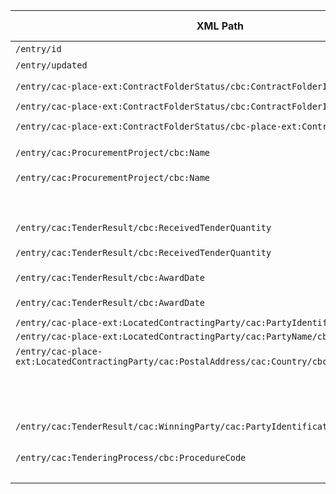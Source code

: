 | XML Path                                                                                          | Ontology Property                  | Entity Class              | Related Entity Class      | Subject Generation                                                                 | Join Condition                                                                      | Datatype       | Function Name          | Function Output                                                                 |
|---------------------------------------------------------------------------------------------------|------------------------------------|---------------------------|---------------------------|------------------------------------------------------------------------------------|-------------------------------------------------------------------------------------|----------------|------------------------|---------------------------------------------------------------------------------|
| `/entry/id`                                                                                       | `rdf:type`                         | `:ResultNotice`           |                           | Value of `/entry/id`                                                               |                                                                                     |                |                        |                                                                                |
| `/entry/updated`                                                                                  | `:hasDispatchDate`                 | `:ResultNotice`           |                           | Value of `/entry/id`                                                               |                                                                                     | `xsd:dateTime` | | |
| `/entry/cac-place-ext:ContractFolderStatus/cbc:ContractFolderID`                                  | `:hasID`                           | `:Procedure`              | `:Identifier`             | `concat(<id_value>, "#procedure")`                                                 | Object: `concat(<id_value>, "#procedure-id")`                                       |                |                        |                                                                                |
| `/entry/cac-place-ext:ContractFolderStatus/cbc:ContractFolderID`                                  | `:hasIdentifierValue`              | `:Identifier`             |                           | `concat(<id_value>, "#procedure-id")`                                              |                                                                                     | `xsd:string`   |                        |                                                                                |
| `/entry/cac-place-ext:ContractFolderStatus/cbc-place-ext:ContractFolderStatusCode`                | `:hasProcedureType`                | `:Procedure`              | `skos:Concept`            | `concat(<id_value>, "#procedure")`                                                 | Object: `mapContractFolderStatusCode(<status_code>)`                                |                | | |
| `/entry/cac:ProcurementProject/cbc:Name`                                                          | `:hasID`                           | `:Lot`                    | `:Identifier`             | `concat(<id_value>, "#lot-", extractLotNumber(ContractFolderID))`                  | Object: `concat(<id_value>, "#lot-id-", extractLotNumber(ContractFolderID))`        |                |                        |                                                                                |
| `/entry/cac:ProcurementProject/cbc:Name`                                                          | `:hasIdentifierValue`              | `:Identifier`             |                           | `concat(<id_value>, "#lot-id-", extractLotNumber(ContractFolderID))`               |                                                                                     | `xsd:string`   | | |
|                                                                                        | `:hasProcurementScopeDividedIntoLot` | `:Procedure`            | `:Lot`                    | `concat(<id_value>, "#procedure")`                                                 | Object: `concat(<id_value>, "#lot-", extractLotNumber(ContractFolderID))`           |                |                        |                                                                                |
| `/entry/cac:TenderResult/cbc:ReceivedTenderQuantity`                                              | `:hasReceivedTenders`              | `:SubmissionStatisticalInformation` |                      | `concat(<id_value>, "#submission-stats-", extractLotNumber(ContractFolderID))`     |                                                                                     | `xsd:integer`  |                        |                                                                                |
| `/entry/cac:TenderResult/cbc:ReceivedTenderQuantity`                                              | `:concernsSubmissionsForLot`       | `:SubmissionStatisticalInformation` | `:Lot`          | `concat(<id_value>, "#submission-stats-", extractLotNumber(ContractFolderID))`     | Object: `concat(<id_value>, "#lot-", extractLotNumber(ContractFolderID))`          |                |                        |                                                                                |
| `/entry/cac:TenderResult/cbc:AwardDate`                                                           | `:hasAwardDecisionDate`            | `:LotAwardOutcome`        |                           | `concat(<id_value>, "#award-outcome-", extractLotNumber(ContractFolderID))`        |                                                                                     | `xsd:date`     | | |
| `/entry/cac:TenderResult/cbc:AwardDate`                                                           | `:describesLot`                    | `:LotAwardOutcome`        | `:Lot`                    | `concat(<id_value>, "#award-outcome-", extractLotNumber(ContractFolderID))`        | Object: `concat(<id_value>, "#lot-", extractLotNumber(ContractFolderID))`           |                |                        |                                                                                |
| `/entry/cac-place-ext:LocatedContractingParty/cac:PartyIdentification/cbc:ID`                     | `rdf:type`                         | `org:Organization`        |                           | `orgUriFromNif(<nif_value>)`                                                       |                                                                                     |                | | |
| `/entry/cac-place-ext:LocatedContractingParty/cac:PartyName/cbc:Name`                             | `foaf:name`                        | `org:Organization`        |                           | `orgUriFromNif(../PartyIdentification/cbc:ID)`                                     |                                                                                     | `xsd:string`   |                        |                                                                                |
| `/entry/cac-place-ext:LocatedContractingParty/cac:PostalAddress/cac:Country/cbc:IdentificationCode` | `:hasCountryCode`                  | `org:Organization`        | `skos:Concept`            | `orgUriFromNif(../../PartyIdentification/cbc:ID)`                                  | Object: `countryCodeToConcept(<country_code>)`                                      |                | `countryCodeToConcept` | `http://publications.europa.eu/resource/authority/country/<uppercase_code>` (e.g., `ESP` for `ES`) |
|                                                                                        | `:refersToRole`                    | `:ResultNotice`           | `:Buyer`                  | Value of `/entry/id`                                                               | Object: `concat(orgUriFromNif(<nif_value>), "#buyer-role")`                         |                |                        |                                                                                |
|                                                                                       | `:playedByOrganisation`            | `:Buyer`                  | `org:Organization`        | `concat(orgUriFromNif(<nif_value>), "#buyer-role")`                                | Object: `orgUriFromNif(<nif_value>)`                                                |                |                        |                                                                                |
| `/entry/cac:TenderResult/cac:WinningParty/cac:PartyIdentification/cbc:ID`                         | `rdf:type`                         | `org:Organization`        |                           | `orgUriFromNif(<winner_nif>)`                                                      |                                                                                     |                | | |
| `/entry/cac:TenderingProcess/cbc:ProcedureCode`                                                   | `:hasProcedureType`                | `:Procedure`              | `skos:Concept`            | `concat(<id_value>, "#procedure")`                                                 | Object: `mapProcedureCode(<code>)`                                                  |                | `mapProcedureCode`     | `http://publications.europa.eu/resource/authority/procurement-procedure-type/*` <br> `1` → `open` <br> `3` → `framework_agreement` |
